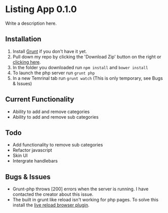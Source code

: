 # Listing App 0.1.0

Write a description here.

## Installation

1. Install [Grunt](http://gruntjs.com/getting-started) if you don't have it yet.
2. Pull down my repo by clicking the 'Download Zip' button on the right or [clicking here](https://github.com/MarioDabrowski/listingapp/archive/master.zip).
3. In the folder you downloaded run `npm install` and `bower install`
4. To launch the php server run `grunt php`
5. In a new Temrinal tab run `grunt watch` (This is only temporary, see Bugs & Issues)

## Current Functionality

- Ability to add and remove categories
- Ability to add and remove sub categories

## Todo

- Add functionality to remove sub categories
- Refactor javascript
- Skin UI
- Intergrate handlebars

## Bugs & Issues

- Grunt-php throws [200] errors when the server is running. I have contacted the creator about this issue.
- The built in grunt like reload isn't working for php pages. To solve this install the [live reload browser plugin](https://chrome.google.com/webstore/detail/livereload/jnihajbhpnppcggbcgedagnkighmdlei?hl=en).

